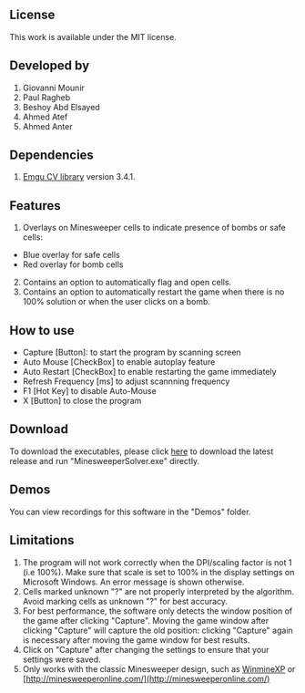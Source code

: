 ## License
This work is available under the MIT license.

## Developed by
  1. Giovanni Mounir
  2. Paul Ragheb
  3. Beshoy Abd Elsayed
  4. Ahmed Atef
  5. Ahmed Anter

## Dependencies

1. [Emgu CV library](http://www.emgu.com/wiki/index.php/Main_Page) version 3.4.1.

## Features
1. Overlays on Minesweeper cells to indicate presence of bombs or safe cells:
- Blue overlay for safe cells
- Red overlay for bomb cells
2. Contains an option to automatically flag and open cells.
3. Contains an option to automatically restart the game when there is no 100% solution or when the user clicks on a bomb.

## How to use
  - Capture [Button]: to start the program by scanning screen
  - Auto Mouse [CheckBox] to enable autoplay feature
  - Auto Restart [CheckBox] to enable restarting the game immediately
  - Refresh Frequency [ms] to adjust scannning frequency
  - F1 [Hot Key] to disable Auto-Mouse
  - X [Button] to close the program
  
## Download

To download the executables, please click [here](https://github.com/GiovanniMounir/MinesweeperSolver/releases/download/1.0/MinesweeperSolver_x64.zip) to download the latest release and run "MinesweeperSolver.exe" directly.

## Demos

You can view recordings for this software in the "Demos" folder.

## Limitations
1. The program will not work correctly when the DPI/scaling factor is not 1 (i.e 100%). Make sure that scale is set to 100% in the display settings on Microsoft Windows. An error message is shown otherwise.
2. Cells marked unknown "?" are not properly interpreted by the algorithm. Avoid marking cells as unknown "?" for best accuracy.
3. For best performance, the software only detects the window position of the game after clicking "Capture". Moving the game window after clicking "Capture" will capture the old position: clicking "Capture" again is necessary after moving the game window for best results.
4. Click on "Capture" after changing the settings to ensure that your settings were saved.
5. Only works with the classic Minesweeper design, such as [WinmineXP](http://www.minesweeper.info/downloads/WinmineXP.html) or [http://minesweeperonline.com/](http://minesweeperonline.com/)
